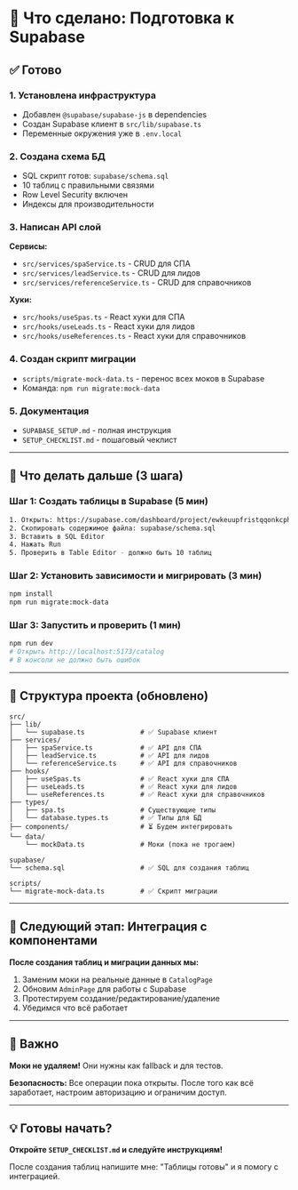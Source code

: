 # 🚀 Что сделано: Подготовка к Supabase

## ✅ Готово

### 1. Установлена инфраструктура
- Добавлен `@supabase/supabase-js` в dependencies
- Создан Supabase клиент в `src/lib/supabase.ts`
- Переменные окружения уже в `.env.local`

### 2. Создана схема БД
- SQL скрипт готов: `supabase/schema.sql`
- 10 таблиц с правильными связями
- Row Level Security включен
- Индексы для производительности

### 3. Написан API слой
**Сервисы:**
- `src/services/spaService.ts` - CRUD для СПА
- `src/services/leadService.ts` - CRUD для лидов
- `src/services/referenceService.ts` - CRUD для справочников

**Хуки:**
- `src/hooks/useSpas.ts` - React хуки для СПА
- `src/hooks/useLeads.ts` - React хуки для лидов
- `src/hooks/useReferences.ts` - React хуки для справочников

### 4. Создан скрипт миграции
- `scripts/migrate-mock-data.ts` - перенос всех моков в Supabase
- Команда: `npm run migrate:mock-data`

### 5. Документация
- `SUPABASE_SETUP.md` - полная инструкция
- `SETUP_CHECKLIST.md` - пошаговый чеклист

---

## 🎯 Что делать дальше (3 шага)

### Шаг 1: Создать таблицы в Supabase (5 мин)
```bash
1. Открыть: https://supabase.com/dashboard/project/ewkeuupfristqqonkcph/sql/new
2. Скопировать содержимое файла: supabase/schema.sql
3. Вставить в SQL Editor
4. Нажать Run
5. Проверить в Table Editor - должно быть 10 таблиц
```

### Шаг 2: Установить зависимости и мигрировать (3 мин)
```bash
npm install
npm run migrate:mock-data
```

### Шаг 3: Запустить и проверить (1 мин)
```bash
npm run dev
# Открыть http://localhost:5173/catalog
# В консоли не должно быть ошибок
```

---

## 📂 Структура проекта (обновлено)

```
src/
├── lib/
│   └── supabase.ts              # ✅ Supabase клиент
├── services/
│   ├── spaService.ts            # ✅ API для СПА
│   ├── leadService.ts           # ✅ API для лидов
│   └── referenceService.ts      # ✅ API для справочников
├── hooks/
│   ├── useSpas.ts               # ✅ React хуки для СПА
│   ├── useLeads.ts              # ✅ React хуки для лидов
│   └── useReferences.ts         # ✅ React хуки для справочников
├── types/
│   ├── spa.ts                   # Существующие типы
│   └── database.types.ts        # ✅ Типы для БД
├── components/                  # ⏳ Будем интегрировать
└── data/
    └── mockData.ts              # Моки (пока не трогаем)

supabase/
└── schema.sql                   # ✅ SQL для создания таблиц

scripts/
└── migrate-mock-data.ts         # ✅ Скрипт миграции
```

---

## 🔄 Следующий этап: Интеграция с компонентами

**После создания таблиц и миграции данных мы:**
1. Заменим моки на реальные данные в `CatalogPage`
2. Обновим `AdminPage` для работы с Supabase
3. Протестируем создание/редактирование/удаление
4. Убедимся что всё работает

---

## 📌 Важно

**Моки не удаляем!** Они нужны как fallback и для тестов.

**Безопасность:** Все операции пока открыты. После того как всё заработает, настроим авторизацию и ограничим доступ.

---

## 💡 Готовы начать?

**Откройте `SETUP_CHECKLIST.md` и следуйте инструкциям!**

После создания таблиц напишите мне: "Таблицы готовы" и я помогу с интеграцией.
